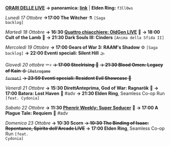 <b><u>ORARI DELLE LIVE</u></b>
<b>→ panoramica: <a href="https://trello.com/b/iKwdSGf3/sabaku">link</a></b> | <b>Elden Ring:</b> <code>f3ll0ws</code>

<i>Lunedì 17 Ottobre</i>
<b>→17:00 The Witcher</b> ⚗️ <code>[Saga backlog]</code>

<i>Martedì 18 Ottobre</i>
<b>→ 16:30 <a href="https://www.twitch.tv/oldgenproject">Quattro chiacchiere: OldGen LIVE</a></b> 💬
<b>→ 18:00 Cult of the Lamb</b> 🥩
<b>→ 21:30 Dark Souls III: Cinders</b> <code>[Anima della Sfida II]</code>

<i>Mercoledì 19 Ottobre</i>
<b>→ 17:00 Gears of War 3: RAAM's Shadow</b> ⚙️ <code>[Saga backlog]</code>
<b>→ 22:00 Eventi speciali: Silent Hill</b> 🌫

<i>Giovedì 20 ottobre</i>
⚰️💀
<s><b>→ 17:00 Steelrising</b> 🥖</s>
<s><b>→ 21:30 Blood Omen: Legacy of Kain</b> 🩸 <code>[Retrogame format]</code></s>
<s><b>→ 23:59 Eventi speciali: Resident Evil Showcase</b> 🧿</s>

<i>Venerdì 21 Ottobre</i>
<b>→ 15:30 DirettAnteprima, God of War: Ragnarök</b> 🎤
<b>→ 17:00 Batora: Lost Haven</b> 🌅 #adv
<b>→ 21:30 Elden Ring</b>, Seamless Co-op Run <code>[feat. Cydonia]</code>

<i>Sabato 22 Ottobre</i>
<b>→ 11:30 <a href="https://www.twitch.tv/phenrir_mailoki">Phenrir Weekly: Super Seducer</a></b> 💋
<b>→ 17:00 A Plague Tale: Requiem</b> 🐀 #adv

<i>Domenica 23 Ottobre</i>
<b>→ 10:30 Scorn</b>
<s><b>→ 10:30 The Binding of Isaac: Repentance, Spirito dell'Arcade LIVE</b></s>
<b>→ 17:00 Elden Ring</b>, Seamless Co-op Run <code>[feat. Cydonia]</code>
